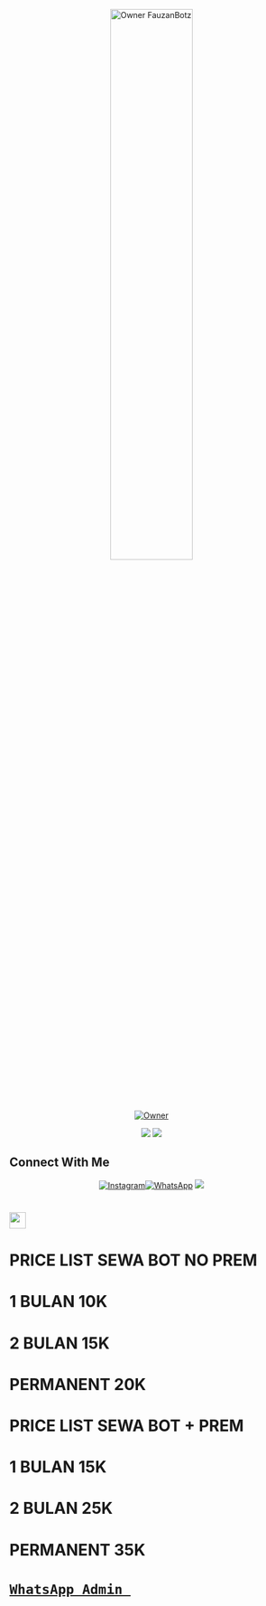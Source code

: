 <p align="center">
    <img src="https://telegra.ph/file/f029d7dbbf4fd8b6b21da.jpg" width="54%" height="50%" alt="Owner FauzanBotz"/>
    <br>
    <a href="https://github.com/FauzanBotz"><img title="Owner" src="https://img.shields.io/badge/Creator-Fauzan-black?style=for-the-badge&logo=windows"></a>
</p>
<p align="center">
  <img src="https://img.shields.io/badge/-JavaScript-black?style=flat-square&logo=javascript" />
  <img src="https://img.shields.io/badge/-Node.js-black?style=flat-square&logo=Node.js" />
</p>


## Connect With Me
<p align="center">
 <a href="https://instagram.com/akhmad_fauzan2"><img alt="Instagram" src="https://img.shields.io/badge/Instagram-E4405F?style=for-the-badge&logo=instagram&logoColor=black"/></a><a href="https://wa.me/6289516004292"><img alt="WhatsApp" src="https://img.shields.io/badge/WhatsApp-25D366?style=for-the-badge&logo=whatsapp&logoColor=black"/></a>
 <a href="https://youtube.com/channel/UCZnor19gyF010anLraDWTTA"><img src="https://img.shields.io/badge/YouTube-GNG BOTZ?style=for-the-badge&logo=youtube&logoColor=ff0000&link=https://youtube.com/channel/UCZnor19gyF010anLraDWTTA" />
 <a name=Fauzan-Id&label=VIEWS&style=flat-square&color=red"/>
</p>



# <img src="https://github.com/TheDudeThatCode/TheDudeThatCode/blob/master/Assets/Hi.gif" width="29px"> 

# PRICE LIST SEWA BOT NO PREM

# 1 BULAN 10K

# 2 BULAN 15K

# PERMANENT 20K

                                                                                                      
                                                                                                      
                                                                                                      
# PRICE LIST SEWA BOT + PREM                                                                                                      
                                                                                                      
# 1 BULAN 15K

# 2 BULAN 25K

# PERMANENT 35K

# [`WhatsApp Admin `](https://wa.me/+6289516004292)

